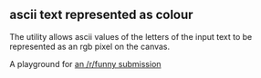 ascii text represented as colour
---

The utility allows ascii values of the letters of the input text to be represented as an rgb pixel on the canvas.

A playground for [an /r/funny submission](http://www.reddit.com/r/funny/comments/gjdie/thats_how_real_men_do_it/)
